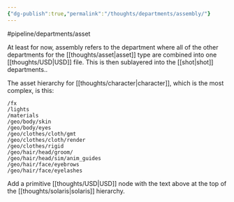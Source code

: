 ```yaml
---
{"dg-publish":true,"permalink":"/thoughts/departments/assembly/"}
---
```


#pipeline/departments/asset

At least for now, assembly refers to the department where all of the other departments for the [[thoughts/asset\|asset]] type are combined into one [[thoughts/USD\|USD]] file. This is then sublayered into the [[shot\|shot]] departments..

The asset hierarchy for [[thoughts/character\|character]], which is the most complex, is this: 

```
/fx
/lights
/materials
/geo/body/skin
/geo/body/eyes
/geo/clothes/cloth/gmt
/geo/clothes/cloth/render
/geo/clothes/rigid
/geo/hair/head/groom/
/geo/hair/head/sim/anim_guides
/geo/hair/face/eyebrows
/geo/hair/face/eyelashes
```

Add a primitive [[thoughts/USD\|USD]] node with the text above at the top of the [[thoughts/solaris\|solaris]] hierarchy.